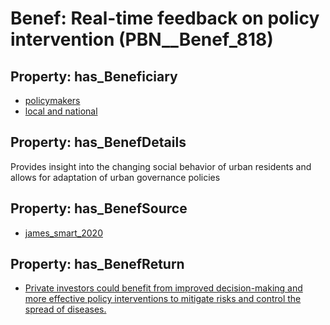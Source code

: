 # Benef: __Real-time feedback on policy intervention__ (PBN__Benef_818)

## Property: has_Beneficiary

* [policymakers](../Stakeholder/PBN__Stakeholder_126)
* [local and national](../Stakeholder/PBN__Stakeholder_331)

## Property: has_BenefDetails

Provides insight into the changing social behavior of urban residents and allows for adaptation of urban governance policies

## Property: has_BenefSource

* [james_smart_2020](../Article/PBN__Article_164)

## Property: has_BenefReturn

* [Private investors could benefit from improved decision-making and more effective policy interventions to mitigate risks and control the spread of diseases.](../BenefReturn/PBN__BenefReturn_887)

